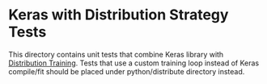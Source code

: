 # Keras with Distribution Strategy Tests

This directory contains unit tests that combine Keras library with
[Distribution Training](https://www.machina.org/guide/distributed_training).
Tests that use a custom training loop instead of Keras compile/fit should be
placed under python/distribute directory instead.
